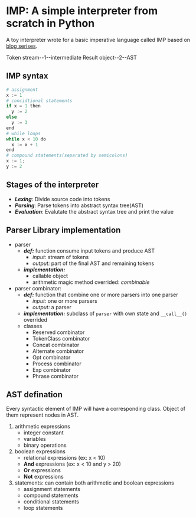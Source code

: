 # IMP: A simple interpreter from scratch in Python

A toy interpreter wrote for a basic imperative language called IMP based on [blog serises](https://jayconrod.com/posts/37/a-simple-interpreter-from-scratch-in-python--part-1-).

Token stream--1--intermediate Result object--2--AST

## IMP syntax

```python
# assignment
x := 1
# concidtional statements
if x = 1 then
  y := 2
else
  y := 3
end
# while loops
while x < 10 do
  x := x + 1
end
# compound statements(separated by semicolons)
x := 1;
y := 2
```

## Stages of the interpreter

+ ***Lexing***: Divide source code into tokens
+ ***Parsing***: Parse tokens into abstract syntax tree(AST)
+ ***Evaluation***: Evalutate the abstract syntax tree and print the value

## Parser Library implementation


+ parser
  + ***def:*** function consume input tokens and produce AST
    + *input:* stream of tokens
    + *output:* part of the final AST and remaining tokens
  + ***implementation:***
    + callable object
    + arithmetic magic method overrided: *combinable*
+ parser combinator:
  + ***def:*** function that combine one or more parsers into one parser
    + *input:* one or more parsers
    + *output:* a parser
  + ***implementation:*** subclass of `parser` with own state and `__call__()` overrided
  + classes
    + Reserved combinator
    + TokenClass combinator
    + Concat combinator
    + Alternate combinator
    + Opt combinator
    + Process combinator
    + Exp combinator
    + Phrase combinator

## AST defination

Every syntactic element of IMP will have a corresponding class. Object of them represent nodes in AST.

1. arithmetic expressions
    + integer constant
    + variables
    + binary operations
2. boolean expressions
    + relational expressions (ex: x < 10)
    + **And** expressions (ex: x < 10 and y > 20)
    + **Or** expressions
    + **Not** expressions
3. statements: can contain both arithmetic and boolean expressions
    + assignment statements
    + compound statements
    + conditional statements
    + loop statements

